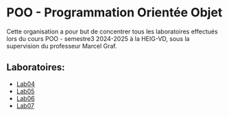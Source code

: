 # POO - Programmation Orientée Objet

Cette organisation a pour but de concentrer tous les laboratoires effectués lors du cours POO - semestre3 2024-2025 à la HEIG-VD, sous la supervision du professeur Marcel Graf.

## Laboratoires:
- [Lab04](https://github.com/POO-Lestiboudois-Parisod/Lab04)
- [Lab05](https://github.com/POO-Lestiboudois-Parisod/Lab05)
- [Lab06](https://github.com/POO-Lestiboudois-Parisod/Lab06)
- [Lab07](https://github.com/POO-Lestiboudois-Parisod/Lab07)
